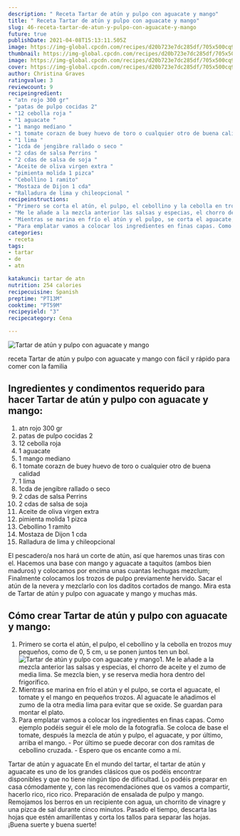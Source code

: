 ```yaml
---
description: " Receta Tartar de atún y pulpo con aguacate y mango"
title: " Receta Tartar de atún y pulpo con aguacate y mango"
slug: 46-receta-tartar-de-atun-y-pulpo-con-aguacate-y-mango
future: true
publishDate: 2021-04-08T15:13:11.505Z
image: https://img-global.cpcdn.com/recipes/d20b723e7dc285df/705x500cq90/tartar-de-atun-y-pulpo-con-aguacate-y-mango-foto-principal.jpg
thumbnail: https://img-global.cpcdn.com/recipes/d20b723e7dc285df/705x500cq90/tartar-de-atun-y-pulpo-con-aguacate-y-mango-foto-principal.jpg
image: https://img-global.cpcdn.com/recipes/d20b723e7dc285df/705x500cq90/tartar-de-atun-y-pulpo-con-aguacate-y-mango-foto-principal.jpg
cover: https://img-global.cpcdn.com/recipes/d20b723e7dc285df/705x500cq90/tartar-de-atun-y-pulpo-con-aguacate-y-mango-foto-principal.jpg
author: Christina Graves
ratingvalue: 3
reviewcount: 9
recipeingredient:
- "atn rojo 300 gr"
- "patas de pulpo cocidas 2"
- "12 cebolla roja "
- "1 aguacate "
- "1 mango mediano "
- "1 tomate corazn de buey huevo de toro o cualquier otro de buena calidad "
- "1 lima "
- "1cda de jengibre rallado o seco "
- "2 cdas de salsa Perrins "
- "2 cdas de salsa de soja "
- "Aceite de oliva virgen extra "
- "pimienta molida 1 pizca"
- "Cebollino 1 ramito"
- "Mostaza de Dijon 1 cda"
- "Ralladura de lima y chileopcional "
recipeinstructions:
- "Primero se corta el atún, el pulpo, el cebollino y la cebolla en trozos muy pequeños, como de 0, 5 cm, u se ponen juntos ten un bol."
- "Me le añade a la mezcla anterior las salsas y especias, el chorro de aceite y el zumo de media lima. Se mezcla bien, y se reserva media hora dentro del frigorífico."
- "Mientras se marina en frío el atún y el pulpo, se corta el aguacate, el tomate y el mango en pequeños trozos. Al aguacate le añadimos el zumo de la otra media lima para evitar que se oxide. Se guardan para montar el plato."
- "Para emplatar vamos a colocar los ingredientes en finas capas. Como ejemplo podéis seguir él ele molo de la fotografía. Se coloca de base el tomate, después la mezcla de atún y pulpo, el aguacate, y por último, arriba el mango. Por último se puede decorar con dos ramitas de cebollino cruzada.  Espero que os encante como a mí."
categories:
- receta
tags:
- tartar
- de
- atn

katakunci: tartar de atn 
nutrition: 254 calories
recipecuisine: Spanish
preptime: "PT13M"
cooktime: "PT59M"
recipeyield: "3"
recipecategory: Cena

---
```



![Tartar de atún y pulpo con aguacate y mango](https://img-global.cpcdn.com/recipes/d20b723e7dc285df/705x500cq90/tartar-de-atun-y-pulpo-con-aguacate-y-mango-foto-principal.jpg)

receta Tartar de atún y pulpo con aguacate y mango con fácil y rápido para comer con la familia

<!--inarticleads1-->

## Ingredientes y condimentos requerido para hacer Tartar de atún y pulpo con aguacate y mango:

1. atn rojo 300 gr
1. patas de pulpo cocidas 2
1. 12 cebolla roja 
1. 1 aguacate 
1. 1 mango mediano 
1. 1 tomate corazn de buey huevo de toro o cualquier otro de buena calidad 
1. 1 lima 
1. 1cda de jengibre rallado o seco 
1. 2 cdas de salsa Perrins 
1. 2 cdas de salsa de soja 
1. Aceite de oliva virgen extra 
1. pimienta molida 1 pizca
1. Cebollino 1 ramito
1. Mostaza de Dijon 1 cda
1. Ralladura de lima y chileopcional 

El pescadero/a nos hará un corte de atún, así que haremos unas tiras con el. Hacemos una base con mango y aguacate a taquitos (ambos bien maduros) y colocamos por encima unas cuantas lechugas mezclum; Finalmente colocamos los trozos de pulpo previamente hervido. Sacar el atún de la nevera y mezclarlo con los daditos cortados de mango. Mira esta de Tartar de atún y pulpo con aguacate y mango y muchas más. 

<!--inarticleads2-->

## Cómo crear Tartar de atún y pulpo con aguacate y mango:

1. Primero se corta el atún, el pulpo, el cebollino y la cebolla en trozos muy pequeños, como de 0, 5 cm, u se ponen juntos ten un bol.
<img src="https://img-global.cpcdn.com/steps/f3b6a1bcbf01b5ae/160x128cq70/foto-del-paso-1-de-la-receta-tartar-de-atun-y-pulpo-con-aguacate-y-mango.jpg" alt="Tartar de atún y pulpo con aguacate y mango">1. Me le añade a la mezcla anterior las salsas y especias, el chorro de aceite y el zumo de media lima. Se mezcla bien, y se reserva media hora dentro del frigorífico.
1. Mientras se marina en frío el atún y el pulpo, se corta el aguacate, el tomate y el mango en pequeños trozos. Al aguacate le añadimos el zumo de la otra media lima para evitar que se oxide. Se guardan para montar el plato.
1. Para emplatar vamos a colocar los ingredientes en finas capas. Como ejemplo podéis seguir él ele molo de la fotografía. Se coloca de base el tomate, después la mezcla de atún y pulpo, el aguacate, y por último, arriba el mango. - Por último se puede decorar con dos ramitas de cebollino cruzada.  - Espero que os encante como a mí.


Tartar de atún y aguacate En el mundo del tartar, el tartar de atún y aguacate es uno de los grandes clásicos que os podéis encontrar disponibles y que no tiene ningún tipo de dificultad. Lo podéis preparar en casa cómodamente y, con las recomendaciones que os vamos a compartir, hacerlo rico, rico rico. Preparación de ensalada de pulpo y mango. Remojamos los berros en un recipiente con agua, un chorrito de vinagre y una pizca de sal durante cinco minutos. Pasado el tiempo, descarta las hojas que estén amarillentas y corta los tallos para separar las hojas. 
¡Buena suerte y buena suerte!


